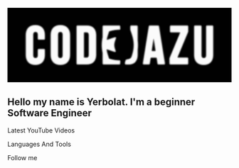 [![Header](https://github.com/Yerbolat05/yerbolat05/blob/master/assets/overlay.jpg)](https://www.youtube.com/channel/UC6vztePc4kjQCbEykh1Jy-g)

## Hello my name is Yerbolat. I'm a beginner Software Engineer 

Latest YouTube Videos

Languages And Tools

Follow me